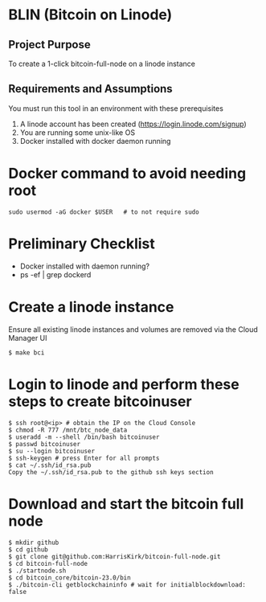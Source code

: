 # BLIN (Bitcoin on Linode)

## Project Purpose 
To create a 1-click bitcoin-full-node on a linode instance

## Requirements and Assumptions
You must run this tool in an environment with these prerequisites

1. A linode account has been created (https://login.linode.com/signup)
1. You are running some unix-like OS
1. Docker installed with docker daemon running

# Docker command to avoid needing root
```
sudo usermod -aG docker $USER   # to not require sudo
```

# Preliminary Checklist
* Docker installed with daemon running?
* ps -ef | grep dockerd


# Create a linode instance 
Ensure all existing linode instances and volumes are removed via the Cloud Manager UI
```
$ make bci
```

# Login to linode and perform these steps to create bitcoinuser
```
$ ssh root@<ip> # obtain the IP on the Cloud Console
$ chmod -R 777 /mnt/btc_node_data
$ useradd -m --shell /bin/bash bitcoinuser
$ passwd bitcoinuser
$ su --login bitcoinuser
$ ssh-keygen # press Enter for all prompts
$ cat ~/.ssh/id_rsa.pub
Copy the ~/.ssh/id_rsa.pub to the github ssh keys section
```

# Download and start the bitcoin full node
```
$ mkdir github
$ cd github
$ git clone git@github.com:HarrisKirk/bitcoin-full-node.git
$ cd bitcoin-full-node
$ ./startnode.sh  
$ cd bitcoin_core/bitcoin-23.0/bin
$ ./bitcoin-cli getblockchaininfo # wait for initialblockdownload: false
```







